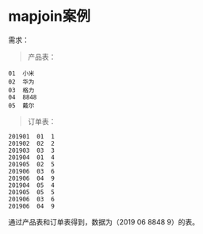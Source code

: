 # mapjoin案例
需求：

> 产品表：

```
01	小米
02	华为
03	格力
04	8848
05	戴尔
```

> 订单表：

```
201901	01	1
201902	02	2
201903	03	3
201904	01	4
201905	02	5
201906	03	6
201906	04	9
201904	05	4
201905	05	5
201906	03	6
201906	04	9
```


通过产品表和订单表得到，数据为（2019 06 8848 9）的表。
